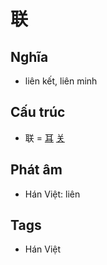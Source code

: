 # 联

## Nghĩa

* liên kết, liên minh

## Cấu trúc
* 联 = [耳](耳.md) [关](关.md)

## Phát âm

* Hán Việt: liên

## Tags
* Hán Việt

<script>window.HANZI_FIELD='联';</script>
